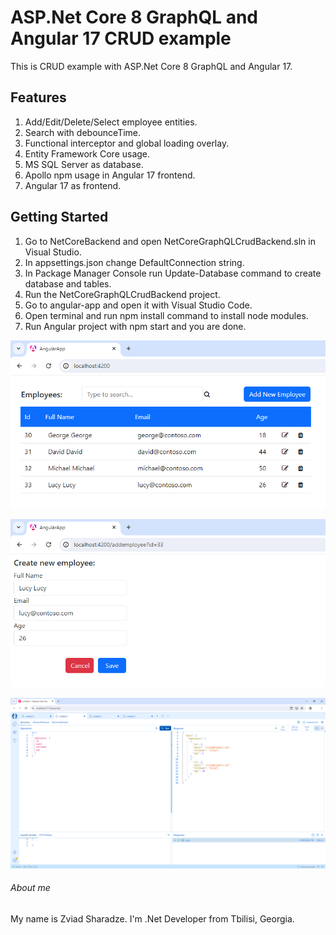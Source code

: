 # ASP.Net Core 8 GraphQL and Angular 17 CRUD example
This is CRUD example with ASP.Net Core 8 GraphQL and Angular 17.

## Features
1. Add/Edit/Delete/Select employee entities.
2. Search with debounceTime.
3. Functional interceptor and global loading overlay.
4. Entity Framework Core usage.
5. MS SQL Server as database.
6. Apollo npm usage in Angular 17 frontend.
7. Angular 17 as frontend.

## Getting Started
1. Go to NetCoreBackend and open NetCoreGraphQLCrudBackend.sln in Visual Studio.
1. In appsettings.json change DefaultConnection string.
2. In Package Manager Console run Update-Database command to create database and tables.
3. Run the NetCoreGraphQLCrudBackend project.
4. Go to angular-app and open it with Visual Studio Code.
5. Open terminal and run npm install command to install node modules.
5. Run Angular project with npm start and you are done.

![screenshot](https://github.com/zsharadze/NetCoreAndGraphQLCrudWithAngular17/blob/master/Capture1.png?raw=true)

![screenshot](https://github.com/zsharadze/NetCoreAndGraphQLCrudWithAngular17/blob/master/Capture2.png?raw=true)

![screenshot](https://github.com/zsharadze/NetCoreAndGraphQLCrudWithAngular17/blob/master/Capture3.png?raw=true)

###### About me
My name is Zviad Sharadze. I'm .Net Developer from Tbilisi, Georgia.
